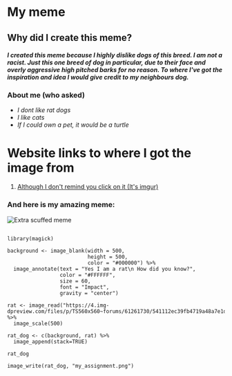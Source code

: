 # __My meme__ 

## Why did I create this meme? 
#### *I created this meme because I highly dislike dogs of this breed. I am not a racist. Just this one breed of dog in particular, due to their face and overly aggressive high pitched barks for no reason. To where I've got the inspiration and idea I would give credit to my neighbours dog.*

### About me __(who asked)__ 
- *I dont like rat dogs*
- *I like cats*
- *If I could own a pet, it would be a turtle* 

# Website links to where I got the image from
1. [Although I don't remind you click on it (It's imgur)](https://imgur.com/gallery/RZHR6qL)


### And here is my amazing meme:

![Extra scuffed meme](https://user-images.githubusercontent.com/101312088/158941891-fe5e505c-0210-4a71-8359-e982fcfab9e9.png)



```{r, epic meme}

library(magick)

background <- image_blank(width = 500,
                          height = 500,
                          color = "#000000") %>%
  image_annotate(text = "Yes I am a rat\n How did you know?",
                 color = "#FFFFFF",
                 size = 60,
                 font = "Impact",
                 gravity = "center")
                 
rat <- image_read("https://4.img-dpreview.com/files/p/TS560x560~forums/61261730/541112ec39fb4719a48a7e1da29e4344") %>%
  image_scale(500)

rat_dog <- c(background, rat) %>% 
  image_append(stack=TRUE)

rat_dog

image_write(rat_dog, "my_assignment.png")

```

